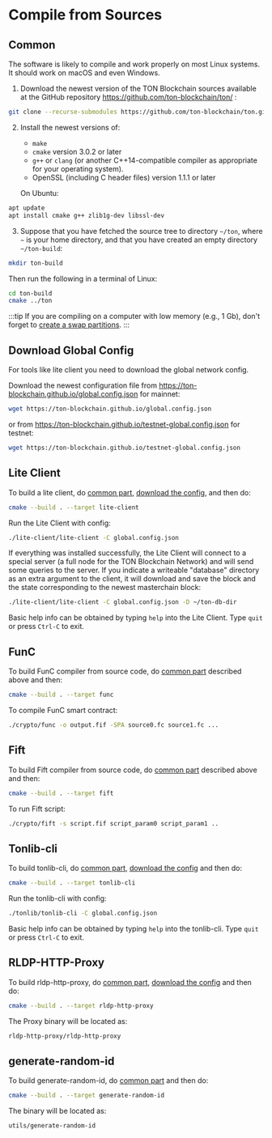 # Compile from Sources

## Common

The software is likely to compile and work properly on most Linux systems. It should work on macOS and even Windows.

1) Download the newest version of the TON Blockchain sources available at the GitHub repository https://github.com/ton-blockchain/ton/ :

```bash
git clone --recurse-submodules https://github.com/ton-blockchain/ton.git
```

2) Install the newest versions of:
   - `make`
   - `cmake` version 3.0.2 or later
   - `g++` or `clang` (or another C++14-compatible compiler as appropriate for your operating system).
   - OpenSSL (including C header files) version 1.1.1 or later

   On Ubuntu:

```bash
apt update
apt install cmake g++ zlib1g-dev libssl-dev
```


3) Suppose that you have fetched the source tree to directory `~/ton`, where `~` is your home directory, and that you have created an empty directory `~/ton-build`:

```bash
mkdir ton-build
```

   Then run the following in a terminal of Linux:

```bash
cd ton-build
cmake ../ton
```

:::tip
If you are compiling on a computer with low memory (e.g., 1 Gb), don't forget to [create a swap partitions](/develop/howto/compile-swap).
:::

## Download Global Config

For tools like lite client you need to download the global network config.

Download the newest configuration file from https://ton-blockchain.github.io/global.config.json for mainnet:

```bash
wget https://ton-blockchain.github.io/global.config.json
```

or from https://ton-blockchain.github.io/testnet-global.config.json for testnet:

```bash
wget https://ton-blockchain.github.io/testnet-global.config.json
```

## Lite Client

To build a lite client, do [common part](/develop/howto/compile#common), [download the config](/develop/howto/compile#download-global-config), and then do:

```bash
cmake --build . --target lite-client
```

Run the Lite Client with config:

```bash
./lite-client/lite-client -C global.config.json
```

If everything was installed successfully, the Lite Client will connect to a special server (a full node for the TON Blockchain Network) and will send some queries to the server.
If you indicate a writeable "database" directory as an extra argument to the client, it will download and save the block and the state corresponding to the newest masterchain block:

```bash
./lite-client/lite-client -C global.config.json -D ~/ton-db-dir
```

Basic help info can be obtained by typing `help` into the Lite Client. Type `quit` or press `Ctrl-C` to exit.


## FunC

To build FunC compiler from source code, do [common part](/develop/howto/compile#common) described above and then:

```bash
cmake --build . --target func
```

To compile FunC smart contract:

```bash
./crypto/func -o output.fif -SPA source0.fc source1.fc ...
```

## Fift

To build Fift compiler from source code, do [common part](/develop/howto/compile#common) described above and then:

```bash
cmake --build . --target fift
```

To run Fift script:

```bash
./crypto/fift -s script.fif script_param0 script_param1 ..
```

## Tonlib-cli

To build tonlib-cli, do [common part](/develop/howto/compile#common), [download the config](/develop/howto/compile#download-global-config) and then do:

```bash
cmake --build . --target tonlib-cli
```

Run the tonlib-cli with config:

```bash
./tonlib/tonlib-cli -C global.config.json
```

Basic help info can be obtained by typing `help` into the tonlib-cli. Type `quit` or press `Ctrl-C` to exit.

## RLDP-HTTP-Proxy

To build rldp-http-proxy, do [common part](/develop/howto/compile#common), [download the config](/develop/howto/compile#download-global-config) and then do:

```bash
cmake --build . --target rldp-http-proxy
```

The Proxy binary will be located as:

```bash
rldp-http-proxy/rldp-http-proxy
```

## generate-random-id

To build generate-random-id, do [common part](/develop/howto/compile#common) and then do:

```bash
cmake --build . --target generate-random-id
```

The binary will be located as:

```bash
utils/generate-random-id
```
